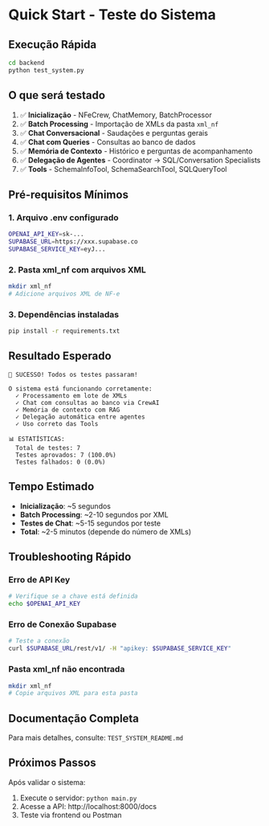 # Quick Start - Teste do Sistema

## Execução Rápida

```bash
cd backend
python test_system.py
```

## O que será testado

1. ✅ **Inicialização** - NFeCrew, ChatMemory, BatchProcessor
2. ✅ **Batch Processing** - Importação de XMLs da pasta `xml_nf`
3. ✅ **Chat Conversacional** - Saudações e perguntas gerais
4. ✅ **Chat com Queries** - Consultas ao banco de dados
5. ✅ **Memória de Contexto** - Histórico e perguntas de acompanhamento
6. ✅ **Delegação de Agentes** - Coordinator → SQL/Conversation Specialists
7. ✅ **Tools** - SchemaInfoTool, SchemaSearchTool, SQLQueryTool

## Pré-requisitos Mínimos

### 1. Arquivo .env configurado

```bash
OPENAI_API_KEY=sk-...
SUPABASE_URL=https://xxx.supabase.co
SUPABASE_SERVICE_KEY=eyJ...
```

### 2. Pasta xml_nf com arquivos XML

```bash
mkdir xml_nf
# Adicione arquivos XML de NF-e
```

### 3. Dependências instaladas

```bash
pip install -r requirements.txt
```

## Resultado Esperado

```
🎉 SUCESSO! Todos os testes passaram!

O sistema está funcionando corretamente:
  ✓ Processamento em lote de XMLs
  ✓ Chat com consultas ao banco via CrewAI
  ✓ Memória de contexto com RAG
  ✓ Delegação automática entre agentes
  ✓ Uso correto das Tools

📊 ESTATÍSTICAS:
  Total de testes: 7
  Testes aprovados: 7 (100.0%)
  Testes falhados: 0 (0.0%)
```

## Tempo Estimado

- **Inicialização**: ~5 segundos
- **Batch Processing**: ~2-10 segundos por XML
- **Testes de Chat**: ~5-15 segundos por teste
- **Total**: ~2-5 minutos (depende do número de XMLs)

## Troubleshooting Rápido

### Erro de API Key
```bash
# Verifique se a chave está definida
echo $OPENAI_API_KEY
```

### Erro de Conexão Supabase
```bash
# Teste a conexão
curl $SUPABASE_URL/rest/v1/ -H "apikey: $SUPABASE_SERVICE_KEY"
```

### Pasta xml_nf não encontrada
```bash
mkdir xml_nf
# Copie arquivos XML para esta pasta
```

## Documentação Completa

Para mais detalhes, consulte: `TEST_SYSTEM_README.md`

## Próximos Passos

Após validar o sistema:
1. Execute o servidor: `python main.py`
2. Acesse a API: http://localhost:8000/docs
3. Teste via frontend ou Postman
